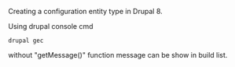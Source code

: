 Creating a configuration entity type in Drupal 8.

Using drupal console cmd

```
drupal gec
```

without "getMessage()" function message can be show in build list.